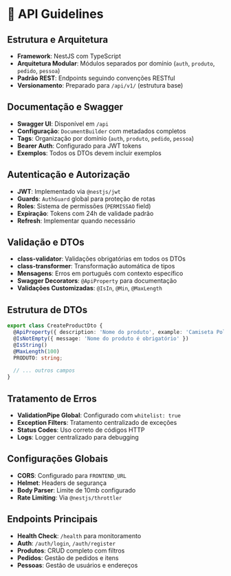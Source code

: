 # 🚀 API Guidelines

## Estrutura e Arquitetura
- **Framework**: NestJS com TypeScript
- **Arquitetura Modular**: Módulos separados por domínio (`auth`, `produto`, `pedido`, `pessoa`)
- **Padrão REST**: Endpoints seguindo convenções RESTful
- **Versionamento**: Preparado para `/api/v1/` (estrutura base)

## Documentação e Swagger
- **Swagger UI**: Disponível em `/api`
- **Configuração**: `DocumentBuilder` com metadados completos
- **Tags**: Organização por domínio (`auth`, `produto`, `pedido`, `pessoa`)
- **Bearer Auth**: Configurado para JWT tokens
- **Exemplos**: Todos os DTOs devem incluir exemplos

## Autenticação e Autorização
- **JWT**: Implementado via `@nestjs/jwt`
- **Guards**: `AuthGuard` global para proteção de rotas
- **Roles**: Sistema de permissões (`PERMISSAO` field)
- **Expiração**: Tokens com 24h de validade padrão
- **Refresh**: Implementar quando necessário

## Validação e DTOs
- **class-validator**: Validações obrigatórias em todos os DTOs
- **class-transformer**: Transformação automática de tipos
- **Mensagens**: Erros em português com contexto específico
- **Swagger Decorators**: `@ApiProperty` para documentação
- **Validações Customizadas**: `@IsIn`, `@Min`, `@MaxLength`

## Estrutura de DTOs
```typescript
export class CreateProductDto {
  @ApiProperty({ description: 'Nome do produto', example: 'Camiseta Polo' })
  @IsNotEmpty({ message: 'Nome do produto é obrigatório' })
  @IsString()
  @MaxLength(100)
  PRODUTO: string;
  
  // ... outros campos
}
```

## Tratamento de Erros
- **ValidationPipe Global**: Configurado com `whitelist: true`
- **Exception Filters**: Tratamento centralizado de exceções
- **Status Codes**: Uso correto de códigos HTTP
- **Logs**: Logger centralizado para debugging

## Configurações Globais
- **CORS**: Configurado para `FRONTEND_URL`
- **Helmet**: Headers de segurança
- **Body Parser**: Limite de 10mb configurado
- **Rate Limiting**: Via `@nestjs/throttler`

## Endpoints Principais
- **Health Check**: `/health` para monitoramento
- **Auth**: `/auth/login`, `/auth/register`
- **Produtos**: CRUD completo com filtros
- **Pedidos**: Gestão de pedidos e itens
- **Pessoas**: Gestão de usuários e endereços
